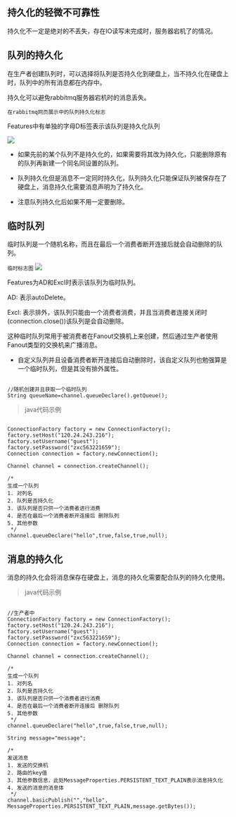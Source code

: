 ## 持久化的轻微不可靠性

持久化不一定是绝对的不丢失，存在IO读写未完成时，服务器宕机了的情况。

## 队列的持久化

在生产者创建队列时，可以选择将队列是否持久化到硬盘上，当不持久化在硬盘上时，队列中的所有消息都在内存中。

持久化可以避免rabbitmq服务器宕机时的消息丢失。

`在rabbitmq网页展示中的队列持久化标志`

Features中有单独的字母D标签表示该队列是持久化队列

![](https://note.youdao.com/yws/api/personal/file/B31276E1F16E44A19CE667EF32BFD3CF?method=download&shareKey=5bc25c150de1f01cb9233e0b16b0ac50)

* 如果先前的某个队列不是持久化的，如果需要将其改为持久化，只能删除原有的队列再新建一个同名同设置的队列。

* 队列持久化但是消息不一定同时持久化，队列持久化只能保证队列被保存在了硬盘上，消息持久化需要消息声明为了持久化。

* 注意队列持久化后如果不用一定要删除。

## 临时队列

临时队列是一个随机名称，而且在最后一个消费者断开连接后就会自动删除的队列。

`临时标志图`
![](https://note.youdao.com/yws/api/personal/file/BD11F2738AAB4A9C8779CC3C6B63CA6E?method=download&shareKey=b90e218ea50153d6fccbbbab5d2212f4)

Features为AD和Excl时表示该队列为临时队列。

AD: 表示autoDelete。

Excl: 表示排外，该队列只能由一个消费者消费，并且当消费者连接关闭时(connection.close())该队列是会自动删除。  

这种临时队列常用于被消费者在Fanout交换机上来创建，然后通过生产者使用Fanout类型的交换机来广播消息。


* 自定义队列并且设备消费者断开连接后自动删除时，该自定义队列也勉强算是一个临时队列，但是其没有排外属性。

```

//随机创建并且获取一个临时队列
String queueName=channel.queueDeclare().getQueue();

```

> java代码示例

```

ConnectionFactory factory = new ConnectionFactory();
factory.setHost("120.24.243.216");
factory.setUsername("guest");
factory.setPassword("zxc563221659");
Connection connection = factory.newConnection();

Channel channel = connection.createChannel();

/*
生成一个队列
1. 对列名
2. 队列是否持久化
3. 该队列是否只供一个消费者进行消费
4. 是否在最后一个消费者断开连接后 删除队列
5. 其他参数
 */
channel.queueDeclare("hello",true,false,true,null);

```

## 消息的持久化

消息的持久化会将消息保存在硬盘上，消息的持久化需要配合队列的持久化使用。

> java代码示例

```

//生产者中
ConnectionFactory factory = new ConnectionFactory();
factory.setHost("120.24.243.216");
factory.setUsername("guest");
factory.setPassword("zxc563221659");
Connection connection = factory.newConnection();

Channel channel = connection.createChannel();

/*
生成一个队列
1. 对列名
2. 队列是否持久化
3. 该队列是否只供一个消费者进行消费
4. 是否在最后一个消费者断开连接后 删除队列
5. 其他参数
 */
channel.queueDeclare("hello",true,false,true,null);

String message="message";

/*
发送消息
1. 发送的交换机
2. 路由的key值
3. 其他参数信息，此处MessageProperties.PERSISTENT_TEXT_PLAIN表示消息持久化
4. 发送的消息的消息体
 */
channel.basicPublish("","hello", MessageProperties.PERSISTENT_TEXT_PLAIN,message.getBytes());
```
